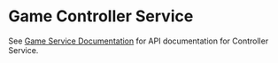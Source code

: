 # Game Controller Service

See <a href="https://github.com/anthill-platform/anthill-game-master/blob/master/doc/API.md">Game 
Service Documentation</a> for API documentation for Controller Service.
